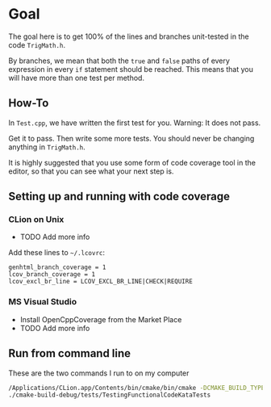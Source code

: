 # Goal

The goal here is to get 100% of the lines and branches unit-tested in the code `TrigMath.h`.

By branches, we mean that both the `true` and `false` paths of every expression in every `if` statement should be reached. This means that you will have more than one test per method. 

## How-To

In `Test.cpp`, we have written the first test for you. Warning: It does not pass.

Get it to pass. Then write some more tests. You should never be changing anything in `TrigMath.h`. 

It is highly suggested that you use some form of code coverage tool in the editor, so that you can see what your next step is.

## Setting up and running with code coverage

### CLion on Unix

* TODO Add more info

Add these lines to `~/.lcovrc`:

```
genhtml_branch_coverage = 1
lcov_branch_coverage = 1
lcov_excl_br_line = LCOV_EXCL_BR_LINE|CHECK|REQUIRE
```

### MS Visual Studio

* Install OpenCppCoverage from the Market Place
* TODO Add more info


## Run from command line

These are the two commands I run to on my computer
``` bash
/Applications/CLion.app/Contents/bin/cmake/bin/cmake -DCMAKE_BUILD_TYPE=Debug -G "CodeBlocks - Unix Makefiles" /Users/llewellyn/Github/TestingFunctionalCodeKata.cpp
./cmake-build-debug/tests/TestingFunctionalCodeKataTests
```